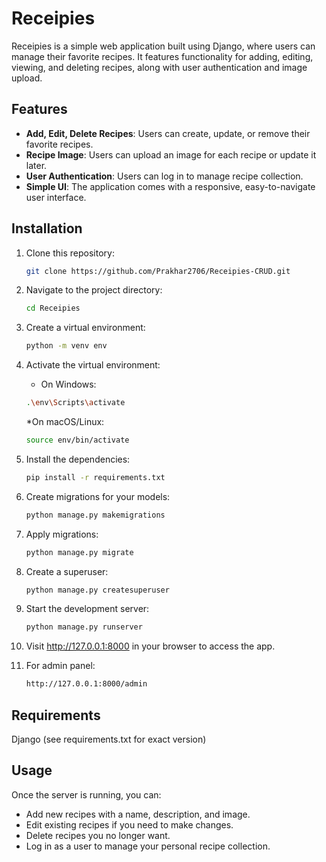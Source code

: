 # Receipies
Receipies is a simple web application built using Django, where users can manage their favorite recipes. It features functionality for adding, editing, viewing, and deleting recipes, along with user authentication and image upload.

## Features

- **Add, Edit, Delete Recipes**: Users can create, update, or remove their favorite recipes.
- **Recipe Image**: Users can upload an image for each recipe or update it later.
- **User Authentication**: Users can log in to manage recipe collection.
- **Simple UI**: The application comes with a responsive, easy-to-navigate user interface.

## Installation
1. Clone this repository:
   ```bash
   git clone https://github.com/Prakhar2706/Receipies-CRUD.git
   ```
2. Navigate to the project directory:
   ```bash
   cd Receipies
   ```
3. Create a virtual environment:
   
   ```bash
   python -m venv env
   ```
4. Activate the virtual environment:

   * On Windows:
     
   ```bash
   .\env\Scripts\activate
   ```

   *On macOS/Linux:
   
   ```bash
   source env/bin/activate
   ```
5. Install the dependencies:
   
   ```bash
   pip install -r requirements.txt
   ```
6. Create migrations for your models:

   ```bash
   python manage.py makemigrations
   ```
7. Apply migrations:
   
   ```bash
   python manage.py migrate
   ```
8. Create a superuser:

   ```bash
   python manage.py createsuperuser
   ```
9. Start the development server:
   
   ```bash
   python manage.py runserver
   ```
10. Visit http://127.0.0.1:8000 in your browser to access the app.

11. For admin panel:
    
    ```bash
    http://127.0.0.1:8000/admin
    ```

## Requirements

Django (see requirements.txt for exact version)

## Usage

Once the server is running, you can:

- Add new recipes with a name, description, and image.
- Edit existing recipes if you need to make changes.
- Delete recipes you no longer want.
- Log in as a user to manage your personal recipe collection.
